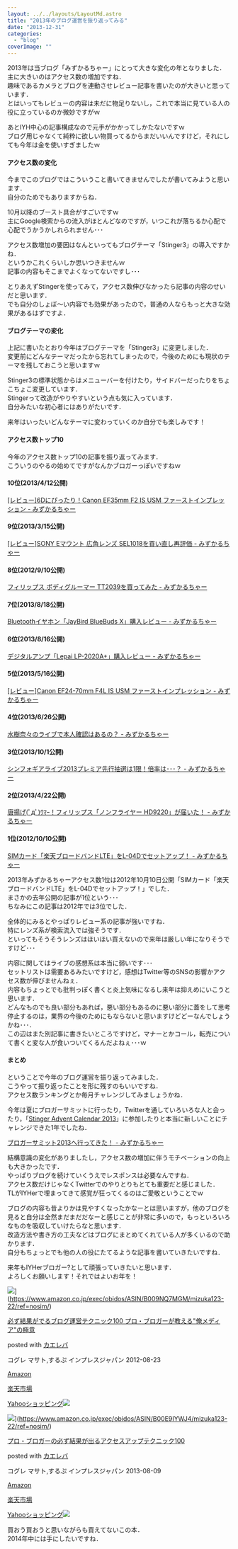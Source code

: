 ```yaml
---
layout: ../../layouts/LayoutMd.astro
title: "2013年のブログ運営を振り返ってみる"
date: "2013-12-31"
categories: 
  - "blog"
coverImage: ""
---
```


2013年は当ブログ「みずかるちゃー」にとって大きな変化の年となりました．  
主に大きいのはアクセス数の増加ですね．  
趣味であるカメラとブログを連動させレビュー記事を書いたのが大きいと思っています．  
とはいってもレビューの内容は未だに物足りないし，これで本当に見ている人の役に立っているのか微妙ですがｗ

あとIYH中心の記事構成なので元手がかかってしかたないですｗ  
ブログ用じゃなくて純粋に欲しい物買ってるからまだいいんですけど，それにしても今年は金を使いすぎましたｗ

#### アクセス数の変化

今までこのブログではこういうこと書いてきませんでしたが書いてみようと思います．  
自分のためでもありますからね．

10月以降のブースト具合がすごいですｗ  
主にGoogle検索からの流入がほとんどなのですが，いつこれが落ちるか心配で心配でうかうかしれられません･･･

アクセス数増加の要因はなんといってもブログテーマ「Stinger3」の導入ですかね．  
というかこれくらいしか思いつきませんｗ  
記事の内容もそこまでよくなってないですし･･･

とりあえずStingerを使ってみて，アクセス数伸びなかったら記事の内容のせいだと思います．  
でも自分のしょぼ～い内容でも効果があったので，普通の人ならもっと大きな効果があるはずですよ．

#### ブログテーマの変化

上記に書いたとおり今年はブログテーマを「Stinger3」に変更しました．  
変更前にどんなテーマだったから忘れてしまったので，今後のためにも現状のテーマを残しておこうと思いますｗ

Stinger3の標準状態からはメニューバーを付けたり，サイドバーだったりをちょこちょこ変更しています．  
Stingerって改造がやりやすいという点も気に入っています．  
自分みたいな初心者にはありがたいです．

来年はいったいどんなテーマに変わっていくのか自分でも楽しみです！

#### アクセス数トップ10

今年のアクセス数トップ10の記事を振り返ってみます．  
こういうのやるの始めてですがなんかブロガーっぽいですねｗ

#### 10位(2013/4/12公開)

[\[レビュー\]6Dにぴったり！Canon EF35mm F2 IS USM ファーストインプレッション \- みずかるちゃー](https://mizuka123.net/archive/3291/)

#### 9位(2013/3/15公開)

[\[レビュー\]SONY Eマウント 広角レンズ SEL1018を買い直し再評価 \- みずかるちゃー](https://mizuka123.net/archive/3004/)

#### 8位(2012/9/10公開)

[フィリップス ボディグルーマー TT2039を買ってみた \- みずかるちゃー](https://mizuka123.net/archive/777/)

#### 7位(2013/8/18公開)

[Bluetoothイヤホン「JayBird BlueBuds X」購入レビュー \- みずかるちゃー](https://mizuka123.net/archive/4036/)

#### 6位(2013/8/16公開)

[デジタルアンプ「Lepai LP\-2020A\+」購入レビュー \- みずかるちゃー](https://mizuka123.net/archive/4027/)

#### 5位(2013/5/16公開)

[\[レビュー\]Canon EF24\-70mm F4L IS USM ファーストインプレッション \- みずかるちゃー](https://mizuka123.net/archive/3583/)

#### 4位(2013/6/26公開)

[水樹奈々のライブで本人確認はあるの？ \- みずかるちゃー](https://mizuka123.net/archive/3839/)

#### 3位(2013/10/1公開)

[シンフォギアライブ2013プレミア先行抽選は1限！倍率は･･･？ \- みずかるちゃー](https://mizuka123.net/archive/4156/)

#### 2位(2013/4/22公開)

[唐揚げ\(ﾟдﾟ\)ｳﾏｰ！フィリップス「ノンフライヤー HD9220」が届いた！ \- みずかるちゃー](https://mizuka123.net/archive/3464/)

#### 1位(2012/10/10公開)

[SIMカード「楽天ブロードバンドLTE」をL\-04Dでセットアップ！ \- みずかるちゃー](https://mizuka123.net/archive/1031/)

2013年みずかるちゃーアクセス数1位は2012年10月10日公開「SIMカード「楽天ブロードバンドLTE」をL-04Dでセットアップ！」でした．  
まさかの去年公開の記事が1位という･･･  
ちなみにこの記事は2012年では3位でした．

全体的にみるとやっぱりレビュー系の記事が強いですね．  
特にレンズ系が検索流入では強そうです．  
といってもそうそうレンズはほいほい買えないので来年は厳しい年になりそうですけど･･･

内容に関してはライブの感想系は本当に弱いです･･･  
セットリストは需要あるみたいですけど，感想はTwitter等のSNSの影響かアクセス数が伸びませんねぇ．  
内容もちょっとでも批判っぽく書くと炎上気味になるし来年は抑えめにいこうと思います．  
どんなものでも良い部分もあれば，悪い部分もあるのに悪い部分に蓋をして思考停止するのは，業界の今後のためにもならないと思いますけどどーなんでしょうかね･･･．  
この辺はまた別記事に書きたいところですけど，マナーとかコール，転売について書くと変な人が食いついてくるんだよねぇ･･･ｗ

#### まとめ

ということで今年のブログ運営を振り返ってみました．  
こうやって振り返ったことを形に残すのもいいですね．  
アクセス数ランキングとか毎月チャレンジしてみましょうかね．

今年は夏にブロガーサミットに行ったり，Twitterを通していろいろな人と会ったり，「[Stinger Advent Calendar 2013](http://www.adventar.org/calendars/90)」に参加したりと本当に新しいことにチャレンジできた1年でしたね．

[ブロガーサミット2013へ行ってきた！ \- みずかるちゃー](https://mizuka123.net/)

結構意識の変化がありましたし，アクセス数の増加に伴うモチベーションの向上も大きかったです．  
やっぱりブログを続けていくうえでレスポンスは必要なんですね．  
アクセス数だけじゃなくTwitterでのやりとりもとても重要だと感じました．  
TLがIYHerで埋まってきて感覚が狂ってくるのはご愛敬ということでｗ

ブログの内容も昔よりかは見やすくなったかなーとは思いますが，他のブログを見ると自分は全然まだまだだなーと感じことが非常に多いので，もっといろいろなものを吸収していけたらなと思います．  
改造方法や書き方の工夫などはブログにまとめてくれている人が多くいるので助かります．  
自分もちょっとでも他の人の役にたてるような記事を書いていきたいですね．

来年もIYHerブロガー?として頑張っていきたいと思います．  
よろしくお願いします！それではよいお年を！

![](/archive/images/51R5X8BZm-L._SL160_.jpg)](https://www.amazon.co.jp/exec/obidos/ASIN/B009NQ7MGM/mizuka123-22/ref=nosim/)

[必ず結果がでるブログ運営テクニック100 プロ・ブロガーが教える"俺メディア"の極意](https://www.amazon.co.jp/exec/obidos/ASIN/B009NQ7MGM/mizuka123-22/ref=nosim/)

posted with [カエレバ](http://kaereba.com)

コグレ マサト,するぷ インプレスジャパン 2012-08-23

[Amazon](http://www.amazon.co.jp/gp/search?keywords=%8B%C9%88%D3%20%83u%83%8D%83O%89%5E%89c%83e%83N%83j%83b%83N100&__mk_ja_JP=%83J%83%5E%83J%83i&tag=mizuka123-22 "アマゾン")

[楽天市場](http://hb.afl.rakuten.co.jp/hgc/032b53ee.4b34c5ee.0f4a541e.f440145e/?pc=http%3A%2F%2Fsearch.rakuten.co.jp%2Fsearch%2Fmall%2F%25E6%25A5%25B5%25E6%2584%258F%2520%25E3%2583%2596%25E3%2583%25AD%25E3%2582%25B0%25E9%2581%258B%25E5%2596%25B6%25E3%2583%2586%25E3%2582%25AF%25E3%2583%258B%25E3%2583%2583%25E3%2582%25AF100%2F-%2Ff.1-p.1-s.1-sf.0-st.A-v.2%3Fx%3D0%26scid%3Daf_ich_link_urltxt%26m%3Dhttp%3A%2F%2Fm.rakuten.co.jp%2F "楽天市場")

[Yahooショッピング![](//ad.jp.ap.valuecommerce.com/servlet/gifbanner?sid=3066752&pid=881990642)](//ck.jp.ap.valuecommerce.com/servlet/referral?sid=3066752&pid=881990642&vc_url=http%3A%2F%2Fshopping.search.yahoo.co.jp%2Fsearch%3FuIv%3Don%26ei%3DUTF-8%26tab_ex%3Dcommerce%26slider%3D0%26va%3D%25E6%25A5%25B5%25E6%2584%258F%2520%25E3%2583%2596%25E3%2583%25AD%25E3%2582%25B0%25E9%2581%258B%25E5%2596%25B6%25E3%2583%2586%25E3%2582%25AF%25E3%2583%258B%25E3%2583%2583%25E3%2582%25AF100 "Yahooショッピング")

![](/archive/images/51OmKlbWagL._SL160_.jpg)](https://www.amazon.co.jp/exec/obidos/ASIN/B00E9IYWJ4/mizuka123-22/ref=nosim/)

[プロ・ブロガーの必ず結果が出るアクセスアップテクニック100](https://www.amazon.co.jp/exec/obidos/ASIN/B00E9IYWJ4/mizuka123-22/ref=nosim/)

posted with [カエレバ](http://kaereba.com)

コグレ マサト,するぷ インプレスジャパン 2013-08-09

[Amazon](http://www.amazon.co.jp/gp/search?keywords=%83A%83N%83Z%83X%83A%83b%83v%83e%83N%83j%83b%83N100%20%83v%83%8D%81E%83u%83%8D%83K%81%5B&__mk_ja_JP=%83J%83%5E%83J%83i&tag=mizuka123-22 "アマゾン")

[楽天市場](http://hb.afl.rakuten.co.jp/hgc/032b53ee.4b34c5ee.0f4a541e.f440145e/?pc=http%3A%2F%2Fsearch.rakuten.co.jp%2Fsearch%2Fmall%2F%25E3%2582%25A2%25E3%2582%25AF%25E3%2582%25BB%25E3%2582%25B9%25E3%2582%25A2%25E3%2583%2583%25E3%2583%2597%25E3%2583%2586%25E3%2582%25AF%25E3%2583%258B%25E3%2583%2583%25E3%2582%25AF100%2520%25E3%2583%2597%25E3%2583%25AD%25E3%2583%25BB%25E3%2583%2596%25E3%2583%25AD%25E3%2582%25AC%25E3%2583%25BC%2F-%2Ff.1-p.1-s.1-sf.0-st.A-v.2%3Fx%3D0%26scid%3Daf_ich_link_urltxt%26m%3Dhttp%3A%2F%2Fm.rakuten.co.jp%2F "楽天市場")

[Yahooショッピング![](//ad.jp.ap.valuecommerce.com/servlet/gifbanner?sid=3066752&pid=881990642)](//ck.jp.ap.valuecommerce.com/servlet/referral?sid=3066752&pid=881990642&vc_url=http%3A%2F%2Fshopping.search.yahoo.co.jp%2Fsearch%3FuIv%3Don%26ei%3DUTF-8%26tab_ex%3Dcommerce%26slider%3D0%26va%3D%25E3%2582%25A2%25E3%2582%25AF%25E3%2582%25BB%25E3%2582%25B9%25E3%2582%25A2%25E3%2583%2583%25E3%2583%2597%25E3%2583%2586%25E3%2582%25AF%25E3%2583%258B%25E3%2583%2583%25E3%2582%25AF100%2520%25E3%2583%2597%25E3%2583%25AD%25E3%2583%25BB%25E3%2583%2596%25E3%2583%25AD%25E3%2582%25AC%25E3%2583%25BC "Yahooショッピング")

買おう買おうと思いながらも買えてないこの本．  
2014年中には手にしたいですね．

